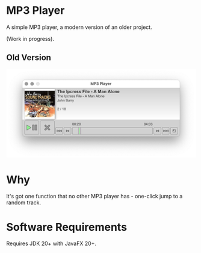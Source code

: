 # MP3 Player

A simple MP3 player, a modern version of an older project.

(Work in progress).



## Old Version

![screenshot](screenshots/screenshot.png)



# Why

It's got one function that no other MP3 player has - one-click jump to a random track.


# Software Requirements

Requires JDK 20+ with JavaFX 20+.